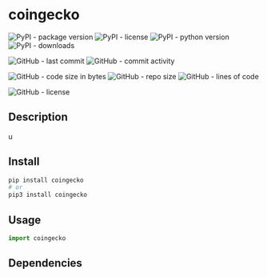 # coingecko

![PyPI - package version](https://img.shields.io/pypi/v/coingecko?logo=pypi&style=flat-square)
![PyPI - license](https://img.shields.io/pypi/l/coingecko?label=package%20license&style=flat-square)
![PyPI - python version](https://img.shields.io/pypi/pyversions/coingecko?logo=pypi&style=flat-square)
![PyPI - downloads](https://img.shields.io/pypi/dm/coingecko?logo=pypi&style=flat-square)

![GitHub - last commit](https://img.shields.io/github/last-commit/kkristof200/py_coingecko?style=flat-square)
![GitHub - commit activity](https://img.shields.io/github/commit-activity/m/kkristof200/py_coingecko?style=flat-square)

![GitHub - code size in bytes](https://img.shields.io/github/languages/code-size/kkristof200/py_coingecko?style=flat-square)
![GitHub - repo size](https://img.shields.io/github/repo-size/kkristof200/py_coingecko?style=flat-square)
![GitHub - lines of code](https://img.shields.io/tokei/lines/github/kkristof200/py_coingecko?style=flat-square)

![GitHub - license](https://img.shields.io/github/license/kkristof200/py_coingecko?label=repo%20license&style=flat-square)

## Description

u

## Install

~~~~bash
pip install coingecko
# or
pip3 install coingecko
~~~~

## Usage

~~~~python
import coingecko
~~~~

## Dependencies

